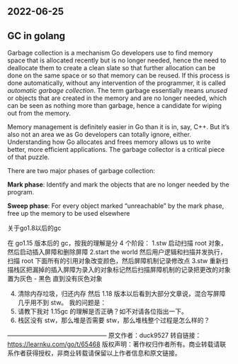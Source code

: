 ## 2022-06-25

## GC in golang

Garbage collection is a mechanism Go developers use to find memory space that is allocated recently but is no longer needed, hence the need to  deallocate them to create a clean slate so that further allocation can  be done on the same space or so that memory can be reused. If this  process is done automatically, without any intervention of the  programmer, it is called *automatic garbage collection*. The term garbage essentially means *unused* or objects that are created in the memory and are no longer needed,  which can be seen as nothing more than garbage, hence a candidate for  wiping out from the memory.



Memory management is definitely easier in Go than it is in, say, C++.  But it’s also not an area we as Go developers can totally ignore,  either. Understanding how Go allocates and frees memory allows us to  write better, more efficient applications. The garbage collector is a  critical piece of that puzzle.



There are two major phases of garbage collection:

**Mark phase**: Identify and mark the objects that are no longer needed by the program.

**Sweep phase**: For every object marked “unreachable” by the mark phase, free up the memory to be used elsewhere



关于go1.8以后的gc

在 go1.15 版本后的 gc，按我的理解是分 4 个阶段：
1.stw 启动扫描 root 对象，然后启动插入屏障和删除屏障
2.start the world 然后用户逻辑和扫描并发执行，扫描 root 下面所有的引用对象改变颜色，然后屏障机制记录修改点
3.stw 重新扫描栈区把漏掉的插入屏障为录入的对象标记然后扫描屏障机制的记录把更改的对象置为灰色 - 黑色 直到没有灰色对象

4. 清除内存垃圾，归还内存
   然后 1.18 版本以后看到大部分文章说，混合写屏障几乎用不到 stw。
   我的问题是：
5. 请教下我对 1.15gc 的理解是否正确？如不对请各位指出一下。
6. 栈区没有 stw，那么堆是否需要 stw，那么堆栈整个过程是怎么样的？

————————————————
原文作者：duck9527
转自链接：https://learnku.com/go/t/65468
版权声明：著作权归作者所有。商业转载请联系作者获得授权，非商业转载请保留以上作者信息和原文链接。